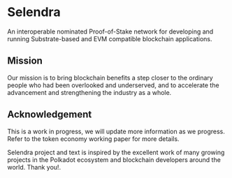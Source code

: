 # Selendra

An interoperable nominated Proof-of-Stake network for developing and running Substrate-based and EVM compatible blockchain applications.

## Mission

Our mission is to bring blockchain benefits a step closer to the ordinary people who had been overlooked and underserved, and to accelerate the advancement and strengthening the industry as a whole.

## Acknowledgement

This is a work in progress, we will update more information as we progress. Refer to the token economy working paper for more details. 

Selendra project and text is inspired by the excellent work of many growing projects in the Polkadot ecosystem and blockchain developers around the world. Thank you!.
